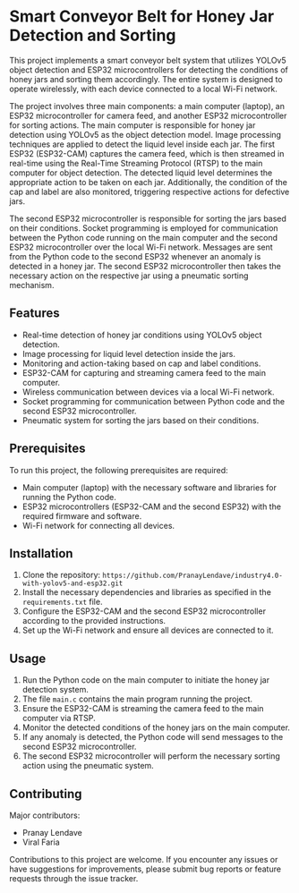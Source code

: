 # Smart Conveyor Belt for Honey Jar Detection and Sorting

This project implements a smart conveyor belt system that utilizes YOLOv5 object detection and ESP32 microcontrollers for detecting the conditions of honey jars and sorting them accordingly. The entire system is designed to operate wirelessly, with each device connected to a local Wi-Fi network.

The project involves three main components: a main computer (laptop), an ESP32 microcontroller for camera feed, and another ESP32 microcontroller for sorting actions. The main computer is responsible for honey jar detection using YOLOv5 as the object detection model. Image processing techniques are applied to detect the liquid level inside each jar. The first ESP32 (ESP32-CAM) captures the camera feed, which is then streamed in real-time using the Real-Time Streaming Protocol (RTSP) to the main computer for object detection. The detected liquid level determines the appropriate action to be taken on each jar. Additionally, the condition of the cap and label are also monitored, triggering respective actions for defective jars.

The second ESP32 microcontroller is responsible for sorting the jars based on their conditions. Socket programming is employed for communication between the Python code running on the main computer and the second ESP32 microcontroller over the local Wi-Fi network. Messages are sent from the Python code to the second ESP32 whenever an anomaly is detected in a honey jar. The second ESP32 microcontroller then takes the necessary action on the respective jar using a pneumatic sorting mechanism.

## Features

- Real-time detection of honey jar conditions using YOLOv5 object detection.
- Image processing for liquid level detection inside the jars.
- Monitoring and action-taking based on cap and label conditions.
- ESP32-CAM for capturing and streaming camera feed to the main computer.
- Wireless communication between devices via a local Wi-Fi network.
- Socket programming for communication between Python code and the second ESP32 microcontroller.
- Pneumatic system for sorting the jars based on their conditions.

## Prerequisites

To run this project, the following prerequisites are required:

- Main computer (laptop) with the necessary software and libraries for running the Python code.
- ESP32 microcontrollers (ESP32-CAM and the second ESP32) with the required firmware and software.
- Wi-Fi network for connecting all devices.

## Installation

1. Clone the repository: `https://github.com/PranayLendave/industry4.0-with-yolov5-and-esp32.git`
2. Install the necessary dependencies and libraries as specified in the `requirements.txt` file.
3. Configure the ESP32-CAM and the second ESP32 microcontroller according to the provided instructions.
4. Set up the Wi-Fi network and ensure all devices are connected to it.

## Usage

1. Run the Python code on the main computer to initiate the honey jar detection system.
2. The file `main.c` contains the main program running the project. 
3. Ensure the ESP32-CAM is streaming the camera feed to the main computer via RTSP.
4. Monitor the detected conditions of the honey jars on the main computer.
5. If any anomaly is detected, the Python code will send messages to the second ESP32 microcontroller.
6. The second ESP32 microcontroller will perform the necessary sorting action using the pneumatic system.

## Contributing

Major contributors:
- Pranay Lendave
- Viral Faria 

Contributions to this project are welcome. If you encounter any issues or have suggestions for improvements, please submit bug reports or feature requests through the issue tracker.

